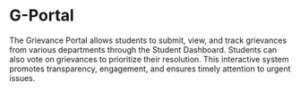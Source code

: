 # G-Portal
The Grievance Portal allows students to submit, view, and track grievances from various departments through the Student Dashboard. Students can also vote on grievances to prioritize their resolution. This interactive system promotes transparency, engagement, and ensures timely attention to urgent issues.
